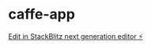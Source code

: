 # caffe-app

[Edit in StackBlitz next generation editor ⚡️](https://stackblitz.com/~/github.com/paulosandev/caffe-app)